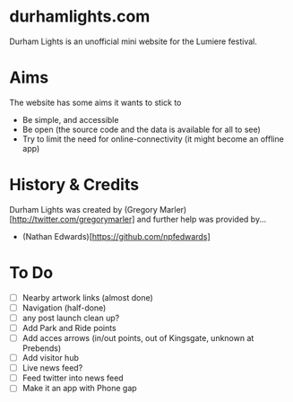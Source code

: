 # durhamlights.com
Durham Lights is an unofficial mini website for the Lumiere festival.

# Aims
The website has some aims it wants to stick to
* Be simple, and accessible
* Be open (the source code and the data is available for all to see)
* Try to limit the need for online-connectivity (it might become an offline app)

# History & Credits
Durham Lights was created by (Gregory Marler)[http://twitter.com/gregorymarler] and further help was provided by...
* (Nathan Edwards)[https://github.com/npfedwards]

# To Do
- [ ] Nearby artwork links (almost done)
- [ ] Navigation (half-done)
- [ ] any post launch clean up?
- [ ] Add Park and Ride points
- [ ] Add acces arrows (in/out points, out of Kingsgate, unknown at Prebends)
- [ ] Add visitor hub
- [ ] Live news feed?
- [ ] Feed twitter into news feed
- [ ] Make it an app with Phone gap